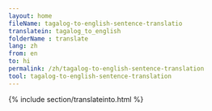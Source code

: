 ```yaml
---
layout: home
fileName: tagalog-to-english-sentence-translatio
translatein: tagalog_to_english
folderName : translate
lang: zh
from: en
to: hi
permalink: /zh/tagalog-to-english-sentence-translation
tool: tagalog-to-english-sentence-translation
---
```

{% include section/translateinto.html %}